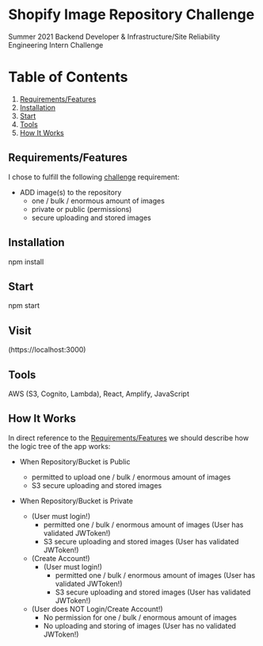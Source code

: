 # Shopify Image Repository Challenge

Summer 2021 Backend Developer & Infrastructure/Site Reliability Engineering Intern Challenge

# Table of Contents
1. [Requirements/Features](#Requirements/Features)
2. [Installation](#Installation)
3. [Start](#Start)
4. [Tools](#Tools)
5. [How It Works](#How-It-Works)

## Requirements/Features

I chose to fulfill the following [challenge](https://docs.google.com/document/d/1ZKRywXQLZWOqVOHC4JkF3LqdpO3Llpfk_CkZPR8bjak/edit) requirement:
                  
- ADD image(s) to the repository
  - one / bulk / enormous amount of images
  - private or public (permissions)
  - secure uploading and stored images

## Installation

npm install

## Start

npm start

## Visit

(https://localhost:3000)

## Tools

 AWS (S3, Cognito, Lambda), React, Amplify, JavaScript
 
## How It Works

In direct reference to the [Requirements/Features](#Requirements/Features) we should describe how the logic tree of the app works:
 
- When Repository/Bucket is Public
  - permitted to upload one / bulk / enormous amount of images
  - S3 secure uploading and stored images
  
- When Repository/Bucket is Private
  - (User must login!)
    - permitted one / bulk / enormous amount of images (User has validated JWToken!)
    - S3 secure uploading and stored images (User has validated JWToken!)
  - (Create Account!)
    - (User must login!)
      - permitted one / bulk / enormous amount of images (User has validated JWToken!)
      - S3 secure uploading and stored images (User has validated JWToken!)
  - (User does NOT Login/Create Account!)
    - No permission for one / bulk / enormous amount of images
    - No uploading and storing of images (User has no validated JWToken!)    
  
    
